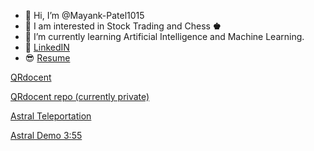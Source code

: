 - 👋 Hi, I’m @Mayank-Patel1015
- 🤔 I am interested in Stock Trading and Chess **♚**
- 🌱 I’m currently learning Artificial Intelligence and Machine Learning.
- 💼 [LinkedIN](https://www.linkedin.com/in/mayank-patel1/)
- 😎 [Resume](https://github.com/Mayank-Patel1015/MERN/blob/main/Mayank%20Resume%20revised%20PDF.pdf)

[QRdocent](https://qrdocent.com)

[QRdocent repo (currently private)](https://github.com/Mayank-Patel1/QRdocent)



[Astral Teleportation](https://github.com/sounderdisc/Astral-Teleportation)

[Astral Demo 3:55](https://www.youtube.com/watch?v=DgBarvqyTmk)
